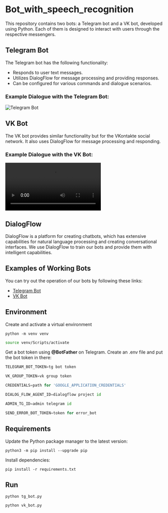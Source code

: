 # Bot_with_speech_recognition

This repository contains two bots: a Telegram bot and a VK bot, developed using Python. Each of them is designed to interact with users through the respective messengers.

## Telegram Bot

The Telegram bot has the following functionality:

- Responds to user text messages.
- Utilizes DialogFlow for message processing and providing responses.
- Can be configured for various commands and dialogue scenarios.

### Example Dialogue with the Telegram Bot:

![Telegram Bot](![IMG_1876](https://github.com/JacobKleim/Bot_with_speech_recognition/assets/119351169/20f7c96d-bf67-4176-9533-a80f97214880))

## VK Bot

The VK bot provides similar functionality but for the VKontakte social network. It also uses DialogFlow for message processing and responding.

### Example Dialogue with the VK Bot:

![VK Bot](https://github.com/JacobKleim/Bot_with_speech_recognition/blob/main/IMG_1878.MP4)

## DialogFlow

DialogFlow is a platform for creating chatbots, which has extensive capabilities for natural language processing and creating conversational interfaces. We use DialogFlow to train our bots and provide them with intelligent capabilities.

## Examples of Working Bots

You can try out the operation of our bots by following these links:

- [Telegram Bot](https://t.me/assistant_peoples_bot)
- [VK Bot](https://vk.com/invite/2yzODoo)

## Environment      
 Сreate and activate a virtual environment  
   ```
   python -m venv venv
   ```
   ```bash
   source venv/Scripts/activate
   ```
 Get a bot token using **@BotFather** on Telegram.
 Create an .env file and put the bot token in there:
   ```python 
   TELEGRAM_BOT_TOKEN=tg bot token
   ```
   ```python 
   VK_GROUP_TOKEN=vk group token
   ```
   ```python 
   CREDENTIALS=path for 'GOOGLE_APPLICATION_CREDENTIALS'
   ```
   ```python 
   DIALOG_FLOW_AGENT_ID=dialogflow project id
   ```
   ```python 
   ADMIN_TG_ID=admin telegram id
   ```
   ```python 
   SEND_ERROR_BOT_TOKEN=token for error_bot
   ```

## Requirements
   Update the Python package manager to the latest version:
   ```
   python3 -m pip install --upgrade pip
   ```
   Install dependencies:
   ```
   pip install -r requirements.txt
   ``` 



## Run
   ```
   python tg_bot.py
   ```
   ```
   python vk_bot.py
   ```
